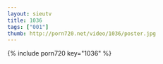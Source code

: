 ```yaml
--- 
layout: sieutv
title: 1036
tags: ["001"]
thumb: http://porn720.net/video/1036/poster.jpg
---
```

{% include porn720 key="1036" %} 
